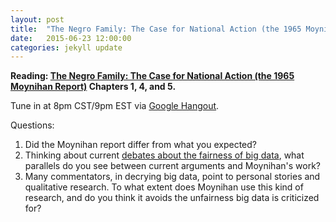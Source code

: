 ```yaml
---
layout: post
title:  "The Negro Family: The Case for National Action (the 1965 Moynihan Report)"
date:   2015-06-23 12:00:00
categories: jekyll update
---
```


**Reading: [The Negro Family: The Case for National Action (the 1965 Moynihan Report)](https://web.stanford.edu/~mrosenfe/Moynihan%27s%20The%20Negro%20Family.pdf) Chapters 1, 4, and 5.**

Tune in at 8pm CST/9pm EST via [Google Hangout](https://plus.google.com/hangouts/_/calendar/d2lsbGlhbXMucmViZWNjYUBnbWFpbC5jb20.bqtascc21grhvsndib903e67jk?authuser=0). 

Questions:

1. Did the Moynihan report differ from what you expected?
2. Thinking about current [debates about the fairness of big data](https://medium.com/@hannawallach/big-data-machine-learning-and-the-social-sciences-927a8e20460d), what parallels do you see between current arguments and Moynihan's work?
3. Many commentators, in decrying big data, point to personal stories and qualitative research. To what extent does Moynihan use this kind of research, and do you think it avoids the unfairness big data is criticized for?
